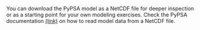 You can download the PyPSA model as a NetCDF file for deeper inspection or as a starting point for your own modeling exercises. Check the PyPSA documentation [(link)](<https://pypsa.readthedocs.io/en/latest/import_export.html>) on how to read model data from a NetCDF file.
